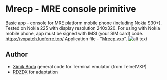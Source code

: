 # Mrecp - MRE console primitive
Basic app - console for MRE platform mobile phone (including Nokia S30+). Tested on Nokia 225 with display resolution 240x320. 
For using with Nokia mobile phone, app must be signed with IMSI (your SIM card) code.
https://vxpatch.luxferre.top/
Application file - "[Mrecp.vxp](https://github.com/RDZDX/mrecp/blob/main/Mrecp.vxp?raw=true)".
![alt text](https://rdzdx.github.io/mrecp/picture.jpg)

## Author
- [Ximik Boda](https://github.com/XimikBoda) general code for Terminal emulator (from TelnetVXP)
- [RDZDX](https://github.com/RDZDX) for adaptation
